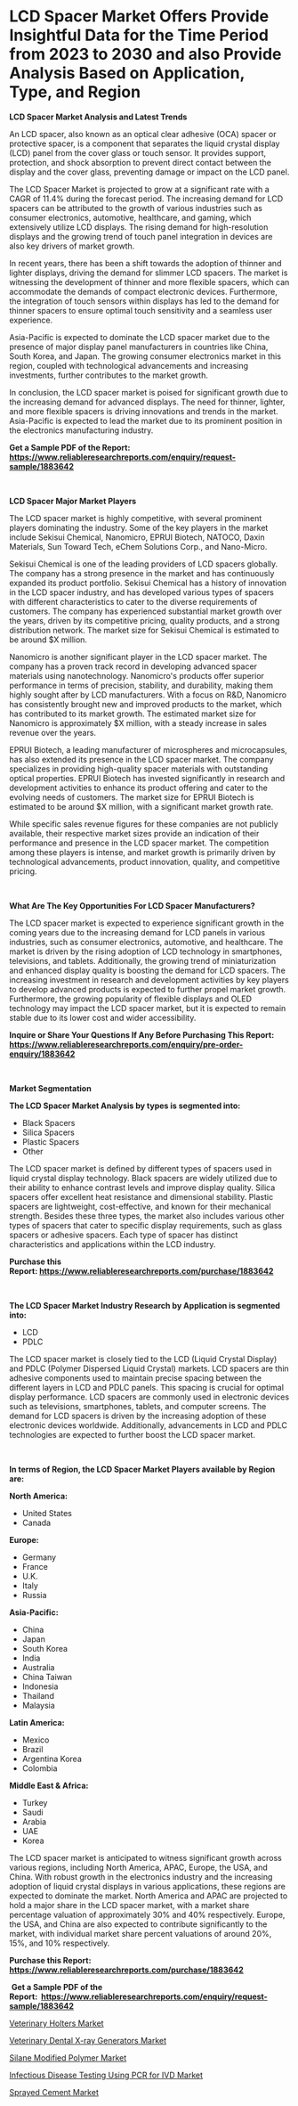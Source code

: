 <p><h1>LCD Spacer Market Offers Provide Insightful Data for the Time Period from 2023 to 2030 and also Provide Analysis Based on Application, Type, and Region</h1></p><p><strong>LCD Spacer Market Analysis and Latest Trends</strong></p>
<p><p>An LCD spacer, also known as an optical clear adhesive (OCA) spacer or protective spacer, is a component that separates the liquid crystal display (LCD) panel from the cover glass or touch sensor. It provides support, protection, and shock absorption to prevent direct contact between the display and the cover glass, preventing damage or impact on the LCD panel.</p><p>The LCD Spacer Market is projected to grow at a significant rate with a CAGR of 11.4% during the forecast period. The increasing demand for LCD spacers can be attributed to the growth of various industries such as consumer electronics, automotive, healthcare, and gaming, which extensively utilize LCD displays. The rising demand for high-resolution displays and the growing trend of touch panel integration in devices are also key drivers of market growth.</p><p>In recent years, there has been a shift towards the adoption of thinner and lighter displays, driving the demand for slimmer LCD spacers. The market is witnessing the development of thinner and more flexible spacers, which can accommodate the demands of compact electronic devices. Furthermore, the integration of touch sensors within displays has led to the demand for thinner spacers to ensure optimal touch sensitivity and a seamless user experience.</p><p>Asia-Pacific is expected to dominate the LCD spacer market due to the presence of major display panel manufacturers in countries like China, South Korea, and Japan. The growing consumer electronics market in this region, coupled with technological advancements and increasing investments, further contributes to the market growth.</p><p>In conclusion, the LCD spacer market is poised for significant growth due to the increasing demand for advanced displays. The need for thinner, lighter, and more flexible spacers is driving innovations and trends in the market. Asia-Pacific is expected to lead the market due to its prominent position in the electronics manufacturing industry.</p></p>
<p><strong>Get a Sample PDF of the Report:&nbsp; <a href="https://www.reliableresearchreports.com/enquiry/request-sample/1883642">https://www.reliableresearchreports.com/enquiry/request-sample/1883642</a></strong></p>
<p>&nbsp;</p>
<p><strong>LCD Spacer Major Market Players</strong></p>
<p><p>The LCD spacer market is highly competitive, with several prominent players dominating the industry. Some of the key players in the market include Sekisui Chemical, Nanomicro, EPRUI Biotech, NATOCO, Daxin Materials, Sun Toward Tech, eChem Solutions Corp., and Nano-Micro.</p><p>Sekisui Chemical is one of the leading providers of LCD spacers globally. The company has a strong presence in the market and has continuously expanded its product portfolio. Sekisui Chemical has a history of innovation in the LCD spacer industry, and has developed various types of spacers with different characteristics to cater to the diverse requirements of customers. The company has experienced substantial market growth over the years, driven by its competitive pricing, quality products, and a strong distribution network. The market size for Sekisui Chemical is estimated to be around $X million.</p><p>Nanomicro is another significant player in the LCD spacer market. The company has a proven track record in developing advanced spacer materials using nanotechnology. Nanomicro's products offer superior performance in terms of precision, stability, and durability, making them highly sought after by LCD manufacturers. With a focus on R&D, Nanomicro has consistently brought new and improved products to the market, which has contributed to its market growth. The estimated market size for Nanomicro is approximately $X million, with a steady increase in sales revenue over the years.</p><p>EPRUI Biotech, a leading manufacturer of microspheres and microcapsules, has also extended its presence in the LCD spacer market. The company specializes in providing high-quality spacer materials with outstanding optical properties. EPRUI Biotech has invested significantly in research and development activities to enhance its product offering and cater to the evolving needs of customers. The market size for EPRUI Biotech is estimated to be around $X million, with a significant market growth rate.</p><p>While specific sales revenue figures for these companies are not publicly available, their respective market sizes provide an indication of their performance and presence in the LCD spacer market. The competition among these players is intense, and market growth is primarily driven by technological advancements, product innovation, quality, and competitive pricing.</p></p>
<p>&nbsp;</p>
<p><strong>What Are The Key Opportunities For LCD Spacer Manufacturers?</strong></p>
<p><p>The LCD spacer market is expected to experience significant growth in the coming years due to the increasing demand for LCD panels in various industries, such as consumer electronics, automotive, and healthcare. The market is driven by the rising adoption of LCD technology in smartphones, televisions, and tablets. Additionally, the growing trend of miniaturization and enhanced display quality is boosting the demand for LCD spacers. The increasing investment in research and development activities by key players to develop advanced products is expected to further propel market growth. Furthermore, the growing popularity of flexible displays and OLED technology may impact the LCD spacer market, but it is expected to remain stable due to its lower cost and wider accessibility.</p></p>
<p><strong>Inquire or Share Your Questions If Any Before Purchasing This Report: <a href="https://www.reliableresearchreports.com/enquiry/pre-order-enquiry/1883642">https://www.reliableresearchreports.com/enquiry/pre-order-enquiry/1883642</a></strong></p>
<p>&nbsp;</p>
<p><strong>Market Segmentation</strong></p>
<p><strong>The LCD Spacer Market Analysis by types is segmented into:</strong></p>
<p><ul><li>Black Spacers</li><li>Silica Spacers</li><li>Plastic Spacers</li><li>Other</li></ul></p>
<p><p>The LCD spacer market is defined by different types of spacers used in liquid crystal display technology. Black spacers are widely utilized due to their ability to enhance contrast levels and improve display quality. Silica spacers offer excellent heat resistance and dimensional stability. Plastic spacers are lightweight, cost-effective, and known for their mechanical strength. Besides these three types, the market also includes various other types of spacers that cater to specific display requirements, such as glass spacers or adhesive spacers. Each type of spacer has distinct characteristics and applications within the LCD industry.</p></p>
<p><strong>Purchase this Report:&nbsp;<a href="https://www.reliableresearchreports.com/purchase/1883642">https://www.reliableresearchreports.com/purchase/1883642</a></strong></p>
<p>&nbsp;</p>
<p><strong>The LCD Spacer Market Industry Research by Application is segmented into:</strong></p>
<p><ul><li>LCD</li><li>PDLC</li></ul></p>
<p><p>The LCD spacer market is closely tied to the LCD (Liquid Crystal Display) and PDLC (Polymer Dispersed Liquid Crystal) markets. LCD spacers are thin adhesive components used to maintain precise spacing between the different layers in LCD and PDLC panels. This spacing is crucial for optimal display performance. LCD spacers are commonly used in electronic devices such as televisions, smartphones, tablets, and computer screens. The demand for LCD spacers is driven by the increasing adoption of these electronic devices worldwide. Additionally, advancements in LCD and PDLC technologies are expected to further boost the LCD spacer market.</p></p>
<p>&nbsp;</p>
<p><strong>In terms of Region, the LCD Spacer Market Players available by Region are:</strong></p>
<p>
    <p> <strong> North America: </strong>
        <ul>
            <li>United States</li>
            <li>Canada</li>
        </ul>
        </p> 
    <p> <strong> Europe: </strong>
        <ul>
            <li>Germany</li>
            <li>France</li>
            <li>U.K.</li>
            <li>Italy</li>
            <li>Russia</li>
        </ul>
        </p> 
    <p> <strong> Asia-Pacific: </strong>
        <ul>
            <li>China</li>
            <li>Japan</li>
            <li>South Korea</li>
            <li>India</li>
            <li>Australia</li>
            <li>China Taiwan</li>
            <li>Indonesia</li>
            <li>Thailand</li>
            <li>Malaysia</li>
        </ul>
        </p> 
    <p> <strong> Latin America: </strong>
        <ul>
            <li>Mexico</li>
            <li>Brazil</li>
            <li>Argentina Korea</li>
            <li>Colombia</li>
        </ul>
        </p> 
    <p> <strong> Middle East & Africa: </strong>
        <ul>
            <li>Turkey</li>
            <li>Saudi</li>
            <li>Arabia</li>
            <li>UAE</li>
            <li>Korea</li>
        </ul>
    </p>
    </p>
<p><p>The LCD spacer market is anticipated to witness significant growth across various regions, including North America, APAC, Europe, the USA, and China. With robust growth in the electronics industry and the increasing adoption of liquid crystal displays in various applications, these regions are expected to dominate the market. North America and APAC are projected to hold a major share in the LCD spacer market, with a market share percentage valuation of approximately 30% and 40% respectively. Europe, the USA, and China are also expected to contribute significantly to the market, with individual market share percent valuations of around 20%, 15%, and 10% respectively.</p></p>
<p><strong>Purchase this Report: <a href="https://www.reliableresearchreports.com/purchase/1883642">https://www.reliableresearchreports.com/purchase/1883642</a></strong></p>
<p>&nbsp;<strong>Get a Sample PDF of the Report:&nbsp;&nbsp;<a href="https://www.reliableresearchreports.com/enquiry/request-sample/1883642">https://www.reliableresearchreports.com/enquiry/request-sample/1883642</a></strong></p>
<p><strong></strong></p>
<p><p><a href="https://issuu.com/reportprime-2/docs/veterinary-holters-market-size-2030.pptx">Veterinary Holters Market</a></p><p><a href="https://issuu.com/reportprime-2/docs/veterinary-dental-x-ray-generators-market-size-203">Veterinary Dental X-ray Generators Market</a></p><p><a href="https://github.com/Chiragrp22/Market-Research-Report-List-2/blob/main/silane-modified-polymer-market.md">Silane Modified Polymer Market</a></p><p><a href="https://issuu.com/reportprime-2/docs/infectious-disease-testing-using-pcr-for-ivd-marke">Infectious Disease Testing Using PCR for IVD Market</a></p><p><a href="https://github.com/Chiragrp23/Market-Research-Report-List-2/blob/main/sprayed-cement-market.md">Sprayed Cement Market</a></p></p>